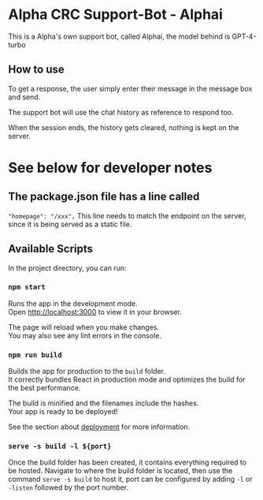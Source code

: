 # Alpha CRC Support-Bot - Alphai

This is a Alpha's own support bot, called Alphai, the model behind is GPT-4-turbo

## How to use

To get a response, the user simply enter their message in the message box and send.

The support bot will use the chat history as reference to respond too.

When the session ends, the history gets cleared, nothing is kept on the server.

# See below for developer notes

## The package.json file has a line called

`"homepage": "/xxx",`
This line needs to match the endpoint on the server, since it is being served as a static file.

## Available Scripts

In the project directory, you can run:

### `npm start`

Runs the app in the development mode.\
Open [http://localhost:3000](http://localhost:3000) to view it in your browser.

The page will reload when you make changes.\
You may also see any lint errors in the console.

### `npm run build`

Builds the app for production to the `build` folder.\
It correctly bundles React in production mode and optimizes the build for the best performance.

The build is minified and the filenames include the hashes.\
Your app is ready to be deployed!

See the section about [deployment](https://facebook.github.io/create-react-app/docs/deployment) for more information.

### `serve -s build -l ${port}`

Once the build folder has been created, it contains everything required to be hosted.
Navigate to where the build folder is located, then use the command `serve -s build` to host it, port can be configured by adding `-l` or `-listen` followed by the port number.
